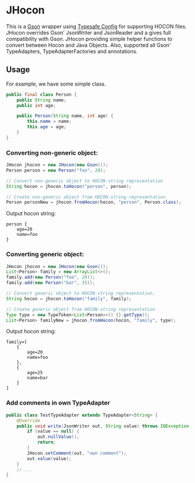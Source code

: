 # JHocon
This is a [Gson](https://github.com/google/gson) wrapper using 
[Typesafe Config](https://github.com/lightbend/config) for supporting HOCON files.
JHocon overrides Gson' JsonWriter and JsonReader and a gives full compatibility with Gson.
JHocon providing simple helper functions to convert between Hocon and Java Objects.
Also, supported all Gson' TypeAdapters, TypeAdapterFactories and annotations.

## Usage
For example, we have some simple class.
```java
public final class Person {
    public String name;
    public int age;

    public Person(String name, int age) {
        this.name = name;
        this.age = age;
    }
}
```
### Converting non-generic object:
```java
JHocon jhocon = new JHocon(new Gson());
Person person = new Person("foo", 20);

// Convert non-generic object to HOCON-string representation
String hocon = jhocon.toHocon("person", person);

// Create non-generic object from HOCON-string representation
Person personNew = jhocon.fromHocon(hocon, "person", Person.class);
```
Output hocon string:
```
person {
    age=20
    name=foo
}
```

### Converting generic object:
```java
JHocon jhocon = new JHocon(new Gson());
List<Person> family = new ArrayList<>();
family.add(new Person("foo", 20));
family.add(new Person("bar", 25));

// Convert generic object to HOCON-string representation.
String hocon = jhocon.toHocon("family", family);

// Create generic object from HOCON-string representation
Type type = new TypeToken<List<Person>>() {}.getType();
List<Person> familyNew = jhocon.fromHocon(hocon, "family", type);
```
Output hocon string:
```
family=[
    {
        age=20
        name=foo
    },
    {
        age=25
        name=bar
    }
]
```
### Add comments in own TypeAdapter
```java
public class TestTypeAdapter extends TypeAdapter<String> {
    @Override
    public void write(JsonWriter out, String value) throws IOException {
        if (value == null) {
            out.nullValue();
            return;
        }
        JHocon.setComment(out, "own comment");
        out.value(value);
    }
    // ...
}
```